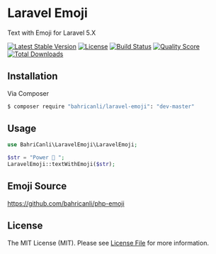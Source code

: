 # Laravel Emoji
Text with Emoji for Laravel 5.X

[![Latest Stable Version](https://poser.pugx.org/bahricanli/laravel-emoji/v/stable.svg)](https://packagist.org/packages/bahricanli/laravel-emoji)
[![License](https://poser.pugx.org/bahricanli/laravel-emoji/license.svg)](LICENSE.md)
[![Build Status](https://img.shields.io/travis/bahricanli/laravel-emoji.svg)](https://travis-ci.org/bahricanli/laravel-emoji)
[![Quality Score](https://img.shields.io/scrutinizer/g/bahricanli/laravel-emoji.svg?style=flat-square)](https://scrutinizer-ci.com/g/bahricanli/laravel-emoji)
[![Total Downloads](https://img.shields.io/packagist/dt/bahricanli/laravel-emoji.svg?style=flat-square)](https://packagist.org/packages/bahricanli/laravel-emoji)

## Installation

Via Composer

``` bash
$ composer require "bahricanli/laravel-emoji": "dev-master"
```

## Usage


``` php
use BahriCanli\LaravelEmoji\LaravelEmoji;

$str = "Power 󾮖 ";
LaravelEmoji::textWithEmoji($str);
```

## Emoji Source

https://github.com/bahricanli/php-emoji


## License

The MIT License (MIT). Please see [License File](LICENSE.md) for more information.
